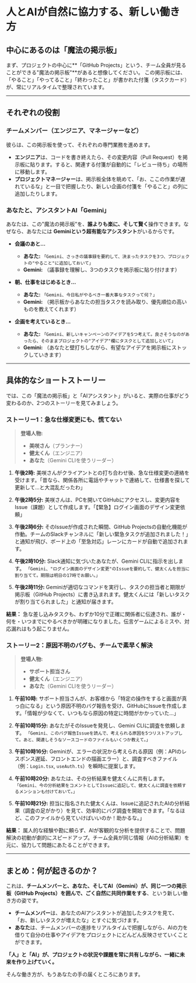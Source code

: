 # 人とAIが自然に協力する、新しい働き方

## 中心にあるのは「魔法の掲示板」

まず、プロジェクトの中心に**「GitHub Projects」という、チーム全員が見ることができる"魔法の掲示板"**があると想像してください。
この掲示板には、「やること」「やってること」「終わったこと」が書かれた付箋（タスクカード）が、常にリアルタイムで整理されています。

---

## それぞれの役割

### チームメンバー（エンジニア、マネージャーなど）

彼らは、この掲示板を使って、それぞれの専門業務を進めます。

- **エンジニア**は、コードを書き終えたら、その変更内容（Pull Request）を掲示板に貼ります。すると、関連する付箋が自動的に「レビュー待ち」の場所に移動します。
- **プロジェクトマネージャー**は、掲示板全体を眺めて、「お、ここの作業が遅れているな」と一目で把握したり、新しい企画の付箋を「やること」の列に追加したりします。

### あなたと、アシスタントAI「Gemini」

あなたは、この"魔法の掲示板"を、**誰よりも楽に、そして賢く**操作できます。なぜなら、あなたには **Geminiという超有能なアシスタント**がいるからです。

- **会議のあと…**
  - **あなた:** `「Gemini、さっきの議事録を要約して、決まったタスクを3つ、プロジェクトの"やること"に追加しておいて」`
  - **Gemini:** （議事録を理解し、3つのタスクを掲示板に貼り付けます）

- **朝、仕事をはじめるとき…**
  - **あなた:** `「Gemini、今日私がやるべき一番大事なタスクって何？」`
  - **Gemini:** （掲示板からあなたの担当タスクを読み取り、優先順位の高いものを教えてくれます）

- **企画を考えているとき…**
  - **あなた:** `「Gemini、新しいキャンペーンのアイデアを5つ考えて。良さそうなのがあったら、そのままプロジェクトの"アイデア"欄にタスクとして追加しといて」`
  - **Gemini:** （あなたと壁打ちしながら、有望なアイデアを掲示板にストックしていきます）

---

## 具体的なショートストーリー

では、この「魔法の掲示板」と「AIアシスタント」がいると、実際の仕事がどう変わるのか、2つのストーリーを見てみましょう。

### ストーリー1：急な仕様変更にも、慌てない

> **登場人物:**
> - **美咲さん**（プランナー）
> - **健太くん**（エンジニア）
> - **あなた**（Gemini CLIを使うリーダー）

1.  **午後2時:** 美咲さんがクライアントとの打ち合わせ後、急な仕様変更の連絡を受けます。「昔なら、関係各所に電話やチャットで連絡して、仕様書を探して更新して…と大混乱だったわ」

2.  **午後2時5分:** 美咲さんは、PCを開いてGitHubにアクセスし、変更内容をIssue（課題）として作成します。「【緊急】ログイン画面のデザイン変更依頼」

3.  **午後2時6分:** そのIssueが作成された瞬間、GitHub Projectsの自動化機能が作動。チームのSlackチャンネルに「新しい緊急タスクが追加されました！」と通知が飛び、ボード上の「至急対応」レーンにカードが自動で追加されます。

4.  **午後2時10分:** Slack通知に気づいたあなたが、Gemini CLIに指示を出します。
    `「Gemini、"ログイン画面のデザイン変更"のIssueを要約して、健太くんを担当に割り当てて。期限は明日の17時でお願い。」`

5.  **午後2時11分:** Geminiが適切なコマンドを実行し、タスクの担当者と期限が掲示板（GitHub Projects）に書き込まれます。健太くんには「新しいタスクが割り当てられました」と通知が届きます。

**結果：**
急な差し込みタスクも、わずか10分で正確に関係者に伝達され、誰が・何を・いつまでにやるべきかが明確になりました。伝言ゲームによるミスや、対応漏れはもう起こりません。

### ストーリー2：原因不明のバグも、チームで素早く解決

> **登場人物:**
> - **サポート担当さん**
> - **健太くん**（エンジニア）
> - **あなた**（Gemini CLIを使うリーダー）

1.  **午前10時:** サポート担当さんが、お客様から「特定の操作をすると画面が真っ白になる」という原因不明のバグ報告を受け、GitHubにIssueを作成します。「情報が少なくて、いつもなら原因の特定に時間がかかっていた…」

2.  **午前10時15分:** あなたがそのIssueを発見し、Gemini CLIに調査を依頼します。
    `「Gemini、このバグ報告Issueを読んで、考えられる原因を5つリストアップして。あと、関連しそうなソースコードのファイルもいくつか教えて。」`

3.  **午前10時16分:** Geminiが、エラーの状況から考えられる原因（例：APIのレスポンス遅延、フロントエンドの描画エラー）と、調査すべきファイル（例：`Login.tsx`, `useAuth.ts`）を瞬時に提案します。

4.  **午前10時20分:** あなたは、その分析結果を健太くんに共有します。
    `「Gemini、今の分析結果をコメントとしてIssueに追記して、健太くんに調査を依頼するメンションも付けておいて。」`

5.  **午前10時21分:** 担当に指名された健太くんは、Issueに追記されたAIの分析結果（調査の足がかり）を見て、効率的にバグ調査を開始できます。「なるほど、このファイルから見ていけばいいのか！助かるな。」

**結果：**
属人的な経験や勘に頼らず、AIが客観的な分析を提供することで、問題解決の初動が劇的にスピードアップ。チーム全員が同じ情報（AIの分析結果）を元に、協力して問題にあたることができます。

---

## まとめ：何が起きるのか？

これは、**チームメンバーと、あなた、そしてAI（Gemini）が、同じ一つの掲示板（GitHub Projects）を囲んで、ごく自然に共同作業をする**、という新しい働き方の姿です。

- **チームメンバー**は、あなたのAIアシスタントが追加したタスクを見て、「お、新しいタスクが増えたな」とすぐに気づけます。
- **あなた**は、チームメンバーの進捗をリアルタイムで把握しながら、AIの力を借りて自分の仕事やアイデアをプロジェクトにどんどん反映させていくことができます。

**「人」と「AI」が、プロジェクトの状況や課題を常に共有しながら、一緒に未来を作り上げていく。**

そんな働き方が、もうあなたの手の届くところにあります。
